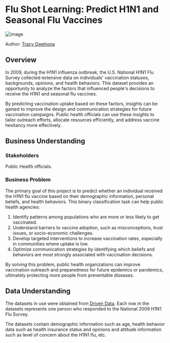 # Flu Shot Learning: Predict H1N1 and Seasonal Flu Vaccines

![image](https://github.com/user-attachments/assets/40ba0c7a-c5ab-44ff-93a6-2199a6e25de1)

Author: [Tracy Gwehona](tracy.gwehona@gmail.com)

## Overview
In 2009, during the H1N1 influenza outbreak, the U.S. National H1N1 Flu Survey collected extensive data on individuals' vaccination statuses, backgrounds, opinions, and health behaviors. This dataset provides an opportunity to analyze the factors that influenced people's decisions to receive the H1N1 and seasonal flu vaccines.

By predicting vaccination uptake based on these factors, insights can be gained to improve the design and communication strategies for future vaccination campaigns. Public health officials can use these insights to tailor outreach efforts, allocate resources efficiently, and address vaccine hesitancy more effectively.

## Business Understanding
### Stakeholders
Public Health officials.

### Business Problem
The primary goal of this project is to predict whether an individual received the H1N1 flu vaccine based on their demographic information, personal beliefs, and health behaviors. This binary classification task can help public health agencies:

1. Identify patterns among populations who are more or less likely to get vaccinated.
2. Understand barriers to vaccine adoption, such as misconceptions, trust issues, or socio-economic challenges.
3. Develop targeted interventions to increase vaccination rates, especially in communities where uptake is low.
4. Optimize communication strategies by identifying which beliefs and behaviors are most strongly associated with vaccination decisions.

By solving this problem, public health organizations can improve vaccination outreach and preparedness for future epidemics or pandemics, ultimately protecting more people from preventable diseases.

## Data Understanding 
The datasets in use were obtained from [Driven Data](https://www.drivendata.org/competitions/66/flu-shot-learning/). Each row in the datasets represents one person who responded to the National 2009 H1N1 Flu Survey. 

The datasets contain demographic information such as age, health behavior data such as health insurance status and opinions and attitude information such as level of concern about the H1N1 flu, etc.
